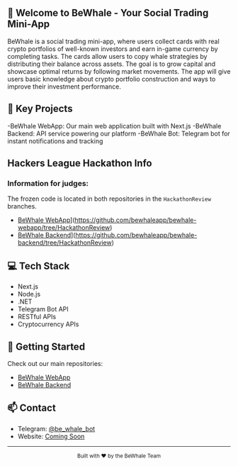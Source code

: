 ## 🐋 Welcome to BeWhale - Your Social Trading Mini-App

BeWhale is a social trading mini-app, where users collect cards with real crypto portfolios of well-known investors and earn in-game currency by completing tasks. The cards allow users to copy whale strategies by distributing their balance across assets. The goal is to grow capital and showcase optimal returns by following market movements. The app will give users basic knowledge about crypto portfolio construction and ways to improve their investment performance.

## 🚀 Key Projects
-BeWhale WebApp: Our main web application built with Next.js
-BeWhale Backend: API service powering our platform
-BeWhale Bot: Telegram bot for instant notifications and tracking

## Hackers League Hackathon Info

### Information for judges: 
The frozen code is located in both repositories in the `HackathonReview` branches.

- [BeWhale WebApp](https://github.com/bewhaleapp/bewhale-webapp)](https://github.com/bewhaleapp/bewhale-webapp/tree/HackathonReview)
- [BeWhale Backend](https://github.com/bewhaleapp/bewhale-backend)](https://github.com/bewhaleapp/bewhale-backend/tree/HackathonReview)

## 💻 Tech Stack

- Next.js
- Node.js
- .NET
- Telegram Bot API
- RESTful APIs
- Cryptocurrency APIs

## 🔧 Getting Started

Check out our main repositories:
- [BeWhale WebApp](https://github.com/bewhaleapp/bewhale-webapp)
- [BeWhale Backend](https://github.com/bewhaleapp/bewhale-backend)

## 📫 Contact

- Telegram: [@be_whale_bot](https://t.me/be_whale_bot)
- Website: [Coming Soon]()

---
<div align="center">
  <sub>Built with ❤️ by the BeWhale Team</sub>
</div>
